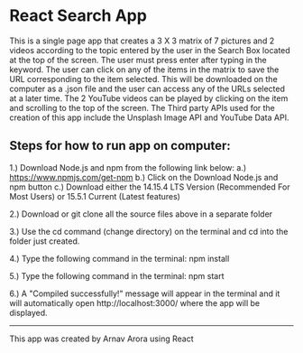 # React Search App

This is a single page app that creates a 3 X 3 matrix of 7 pictures 
and 2 videos according to the topic entered by the user in the Search Box 
located at the top of the screen. The user must press enter after 
typing in the keyword. The user can click on any of the items 
in the matrix to save the URL corresponding to the item selected. This will 
be downloaded on the computer as a .json file and the user can access any of 
the URLs selected at a later time. The 2 YouTube videos can be played by 
clicking on the item and scrolling to the top of the screen. The Third party 
APIs used for the creation of this app include the Unsplash Image API and 
YouTube Data API. 

## Steps for how to run app on computer:

1.) Download Node.js and npm from the following link below:
    a.) https://www.npmjs.com/get-npm
    b.) Click on the Download Node.js and npm button
    c.) Download either the 14.15.4 LTS Version (Recommended For Most Users)
        or 15.5.1 Current (Latest features)

2.) Download or git clone all the source files above in a separate folder

3.) Use the cd command (change directory) on the terminal and cd into the
    folder just created.

4.) Type the following command in the terminal: npm install

5.) Type the following command in the terminal: npm start

6.) A "Compiled successfully!" message will appear in the terminal
     and it will automatically open http://localhost:3000/ where the 
     app will be displayed.

-------------
This app was created by Arnav Arora using React
